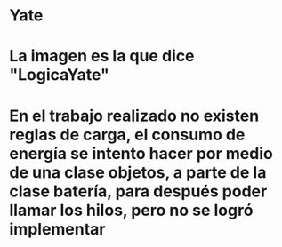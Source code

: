 # Yate
# La imagen es la que dice "LogicaYate"



# En el trabajo realizado no existen reglas de carga, el consumo de energía se intento hacer por medio de una clase objetos, a parte de la clase batería, para después poder llamar los hilos, pero no se logró implementar 
